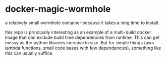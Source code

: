 # docker-magic-wormhole

a relatively small wormhole container because it takes a long time to install.

this repo is principally interesting as an example of a multi-build docker image that can exclude build time dependencies 
from runtime.  This can get messy as the python libraries increase in size.  But for simple things (aws lambda functions, small code bases with few dependencies), something like this can usually suffice.  

